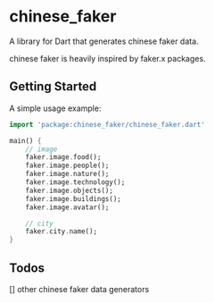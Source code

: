 # chinese_faker

A library for Dart that generates chinese faker data.

chinese faker is heavily inspired by faker.x packages.

## Getting Started

A simple usage example:

```dart
import 'package:chinese_faker/chinese_faker.dart'

main() {
    // image
    faker.image.food();
    faker.image.people();
    faker.image.nature();
    faker.image.technology();
    faker.image.objects();
    faker.image.buildings();
    faker.image.avatar();

    // city
    faker.city.name();
}
```

## Todos
[] other chinese faker data generators